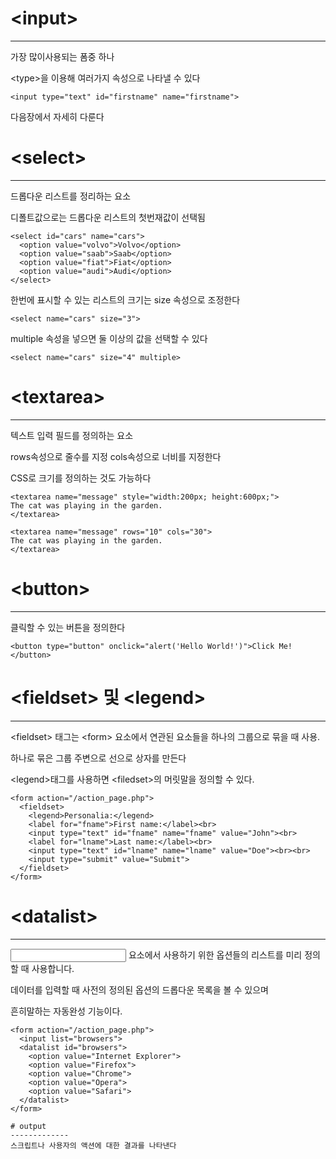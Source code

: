# \<input>
-------------

가장 많이사용되는 폼중 하나

\<type>을 이용해 여러가지 속성으로 나타낼 수 있다

```
<input type="text" id="firstname" name="firstname">
```
다음장에서 자세히 다룬다

# \<select>
----------------
드롭다운 리스트를 정리하는 요소

디폴트값으로는 드롭다운 리스트의 첫번재값이 선택됨

```
<select id="cars" name="cars">
  <option value="volvo">Volvo</option>
  <option value="saab">Saab</option>
  <option value="fiat">Fiat</option>
  <option value="audi">Audi</option>
</select>
```

한번에 표시할 수 있는 리스트의 크기는 size 속성으로 조정한다

```
<select name="cars" size="3">
```

multiple 속성을 넣으면 둘 이상의 값을 선택할 수 있다

```
<select name="cars" size="4" multiple>
```

# \<textarea>
---------------

텍스트 입력 필드를 정의하는 요소

rows속성으로 줄수를 지정 cols속성으로 너비를 지정한다

CSS로 크기를 정의하는 것도 가능하다

```
<textarea name="message" style="width:200px; height:600px;">
The cat was playing in the garden.
</textarea>

<textarea name="message" rows="10" cols="30">
The cat was playing in the garden.
</textarea>
```

# \<button>
--------------
클릭할 수 있는 버튼을 정의한다

```
<button type="button" onclick="alert('Hello World!')">Click Me!</button>
```

# \<fieldset> 및 \<legend>
-----------------------
\<fieldset> 태그는 \<form> 요소에서 연관된 요소들을 하나의 그룹으로 묶을 때 사용.

하나로 묶은 그룹 주변으로 선으로 상자를 만든다

\<legend>태그를 사용하면 \<filedset>의 머릿말을 정의할 수 있다.

```
<form action="/action_page.php">
  <fieldset>
    <legend>Personalia:</legend>
    <label for="fname">First name:</label><br>
    <input type="text" id="fname" name="fname" value="John"><br>
    <label for="lname">Last name:</label><br>
    <input type="text" id="lname" name="lname" value="Doe"><br><br>
    <input type="submit" value="Submit">
  </fieldset>
</form>
```

# \<datalist>
------------------

<input> 요소에서 사용하기 위한 옵션들의 리스트를 미리 정의할 때 사용합니다.

데이터를 입력할 때 사전의 정의된 옵션의 드롭다운 목록을 볼 수 있으며

흔히말하는 자동완성 기능이다.

```
<form action="/action_page.php">
  <input list="browsers">
  <datalist id="browsers">
    <option value="Internet Explorer">
    <option value="Firefox">
    <option value="Chrome">
    <option value="Opera">
    <option value="Safari">
  </datalist>
</form>

# output
-------------
스크립트나 사용자의 액션에 대한 결과를 나타낸다
```
